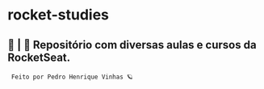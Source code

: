 # rocket-studies
📁 | 🚀 Repositório com diversas aulas e cursos da RocketSeat.
--- 

<code> Feito por Pedro Henrique Vinhas 🪐 </code>

